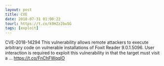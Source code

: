 ```yaml
---
layout: post
title: CVE
date: 2018-07-31 01:00:22
tourl: https://t.co/k9HZz2bu5G
tags: [exploit]
---
```

CVE-2018-14294 This vulnerability allows remote attackers to execute arbitrary code on vulnerable installations of Foxit Reader 9.0.1.5096. User interaction is required to exploit this vulnerability in that the target must visit a ... https://t.co/FnChFWqqIO